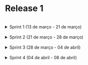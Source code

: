 # Release 1



<br>

<details>
<summary>Sprint 1 (13 de março - 21 de março)</summary>
<br>
Essa sprint teve como objetivo a criação do script Python para ser usado pelo bot do telegram.
<br>
    As seguintes issues foram feitas nessa sprint:
    <ul>
        <li>Criar o fluxo de conversa 2 do chatbot #11</li>
        <li>Criar o fluxo de conversa 5 e 6 do chatbot #10</li>
        <li>Criar o fluxo de conversa 3 e 4 do chatbot #12</li>
        <li>Criar o fluxo de conversa 7 do chatbot  #15</li>
        <li>Configuração do ambiente Python #8</li>
        <li>Criar o fluxo de conversa 1 do chatbot #9</li>
    </ul>
</details>

<br>

<details>
<summary>Sprint 2 (21 de março - 28 de março)</summary>
<br>
This is how you dropdown.
</details>

<br>

<details>
<summary>Sprint 3 (28 de março - 04 de abril)</summary>
<br>
This is how you dropdown.
</details>

<br>

<details>
<summary>Sprint 4 (04 de abril - 08 de abril)</summary>
<br>
This is how you dropdown.
</details>